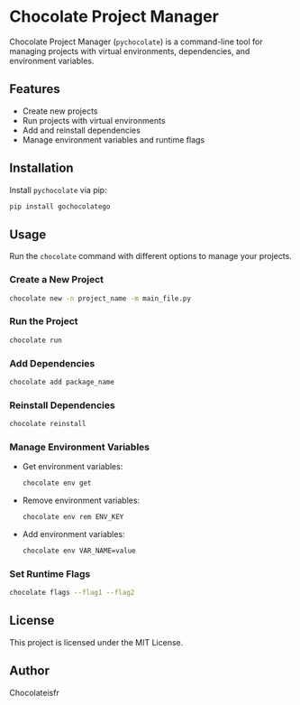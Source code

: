 # Chocolate Project Manager

Chocolate Project Manager (`pychocolate`) is a command-line tool for managing projects with virtual environments, dependencies, and environment variables.

## Features
- Create new projects
- Run projects with virtual environments
- Add and reinstall dependencies
- Manage environment variables and runtime flags

## Installation
Install `pychocolate` via pip:

```sh
pip install gochocolatego
```

## Usage
Run the `chocolate` command with different options to manage your projects.

### Create a New Project
```sh
chocolate new -n project_name -m main_file.py
```

### Run the Project
```sh
chocolate run
```

### Add Dependencies
```sh
chocolate add package_name
```

### Reinstall Dependencies
```sh
chocolate reinstall
```

### Manage Environment Variables
- Get environment variables:
  ```sh
  chocolate env get
  ```
- Remove environment variables:
  ```sh
  chocolate env rem ENV_KEY
  ```
- Add environment variables:
  ```sh
  chocolate env VAR_NAME=value
  ```

### Set Runtime Flags
```sh
chocolate flags --flag1 --flag2
```

## License
This project is licensed under the MIT License.

## Author
Chocolateisfr
